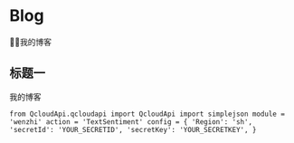 # Blog
🤨🤨我的博客

## 标题一
我的博客

`
from QcloudApi.qcloudapi import QcloudApi
import simplejson
module = 'wenzhi'
action = 'TextSentiment'
config = {
    'Region': 'sh',
    'secretId': 'YOUR_SECRETID',
    'secretKey': 'YOUR_SECRETKEY',
}
`